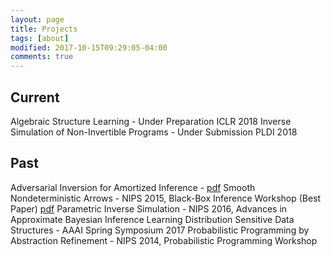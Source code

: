 ```yaml
---
layout: page
title: Projects
tags: [about]
modified: 2017-10-15T09:29:05-04:00
comments: true
---
```


## Current
Algebraic Structure Learning - Under Preparation ICLR 2018
Inverse Simulation of Non-Invertible Programs - Under Submission PLDI 2018

## Past
Adversarial Inversion for Amortized Inference - [pdf](https://drive.google.com/open?id=0B8q_pH0A65VEdWl3SmNoazJtS3c)
Smooth Nondeterministic Arrows - NIPS 2015, Black-Box Inference Workshop (Best Paper) [pdf](http://www.blackboxworkshop.org/pdf/nips2015blackbox_zenna.pdf)
Parametric Inverse Simulation - NIPS 2016, Advances in Approximate Bayesian Inference
Learning Distribution Sensitive Data Structures - AAAI Spring Symposium 2017
Probabilistic Programming by Abstraction Refinement - NIPS 2014, Probabilistic Programming Workshop
